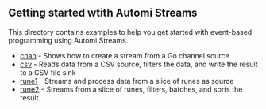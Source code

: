 ## Getting started wtith Automi Streams

This directory contains examples to help you get started with
event-based programming using Automi Streams. 

* [chan](./chan) - Shows how to create a stream from a Go channel source
* [csv](./csv) - Reads data from a CSV source, filters the data, and write the result to a CSV file sink
* [rune1](./rune1/) - Streams and process data from a slice of runes as source
* [rune2](./rune2/) - Streams from a slice of runes, filters, batches, and sorts the result.